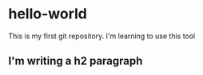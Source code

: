 # hello-world
This is my first git repository. I'm learning to use this tool
## I'm writing a h2 paragraph
